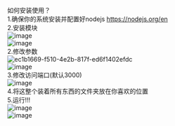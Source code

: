 如何安装使用？  
1.确保你的系统安装并配置好nodejs https://nodejs.org/en  
2.安装模块  
![image](https://github.com/bzmid/MinecraftserverCmd/assets/132118010/0a46ff8e-3b02-43dc-8d3e-4ec6c641a367)  
![image](https://github.com/bzmid/MinecraftserverCmd/assets/132118010/ec7f272b-39f8-46cb-bd14-ea52fab66e79)  
2.修改参数  
![ec1b1669-f510-4e2b-817f-ed6f1402efdc](https://github.com/bzmid/MinecraftserverCmd/assets/132118010/47cf3643-9049-4fbc-b5a9-edf4282c331a)  
![image](https://github.com/bzmid/MinecraftserverCmd/assets/132118010/93ab14c5-a544-4bd0-9575-fec6651ff185)  
3.修改访问端口(默认3000)  
![image](https://github.com/bzmid/MinecraftserverCmd/assets/132118010/5a725853-6a1a-4c8d-955c-6d348fbe089d)  
4.将这整个装着所有东西的文件夹放在你喜欢的位置  
5.运行!!!  
![image](https://github.com/bzmid/MinecraftserverCmd/assets/132118010/88aa404c-365e-4ae5-97bc-7d4f26483df0)  
![image](https://github.com/bzmid/MinecraftserverCmd/assets/132118010/1d8ce073-4a4e-4fd4-be96-54db45aae32b)



